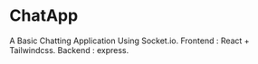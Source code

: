 # ChatApp

A Basic Chatting Application Using Socket.io. 
Frontend : React + Tailwindcss.
Backend : express.
